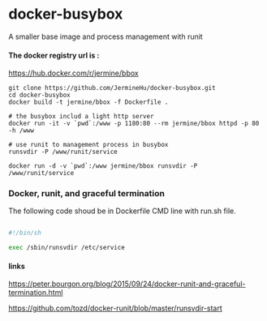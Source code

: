 # docker-busybox
A smaller base image and process management with runit

#### The docker registry url is :
https://hub.docker.com/r/jermine/bbox

```
git clone https://github.com/JermineHu/docker-busybox.git
cd docker-busybox
docker build -t jermine/bbox -f Dockerfile .

# the busybox includ a light http server 
docker run -it -v `pwd`:/www -p 1180:80 --rm jermine/bbox httpd -p 80 -h /www

# use runit to management process in busybox
runsvdir -P /www/runit/service

docker run -d -v `pwd`:/www jermine/bbox runsvdir -P /www/runit/service

```

### Docker, runit, and graceful termination

The following code  shoud be in Dockerfile CMD line with run.sh file.

```sh

#!/bin/sh

exec /sbin/runsvdir /etc/service
```

#### links

https://peter.bourgon.org/blog/2015/09/24/docker-runit-and-graceful-termination.html

https://github.com/tozd/docker-runit/blob/master/runsvdir-start
